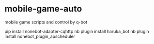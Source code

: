 # mobile-game-auto
mobile game scripts and control by q-bot

pip install nonebot-adapter-cqhttp
nb plugin install haruka_bot
nb plugin install nonebot_plugin_apscheduler